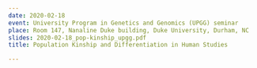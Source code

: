 ```yaml
---
date: 2020-02-18
event: University Program in Genetics and Genomics (UPGG) seminar
place: Room 147, Nanaline Duke building, Duke University, Durham, NC
slides: 2020-02-18_pop-kinship_upgg.pdf
title: Population Kinship and Differentiation in Human Studies

---
```

